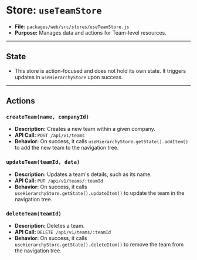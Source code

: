 # Store: `useTeamStore`

*   **File:** `packages/web/src/stores/useTeamStore.js`
*   **Purpose:** Manages data and actions for Team-level resources.

---

## State

*   This store is action-focused and does not hold its own state. It triggers updates in `useHierarchyStore` upon success.

---

## Actions

### `createTeam(name, companyId)`
*   **Description:** Creates a new team within a given company.
*   **API Call:** `POST /api/v1/teams`
*   **Behavior:** On success, it calls `useHierarchyStore.getState().addItem()` to add the new team to the navigation tree.

### `updateTeam(teamId, data)`
*   **Description:** Updates a team's details, such as its name.
*   **API Call:** `PUT /api/v1/teams/:teamId`
*   **Behavior:** On success, it calls `useHierarchyStore.getState().updateItem()` to update the team in the navigation tree.

### `deleteTeam(teamId)`
*   **Description:** Deletes a team.
*   **API Call:** `DELETE /api/v1/teams/:teamId`
*   **Behavior:** On success, it calls `useHierarchyStore.getState().deleteItem()` to remove the team from the navigation tree. 